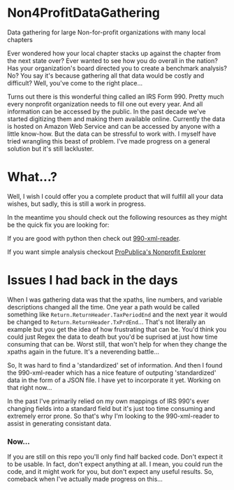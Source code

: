 # Non4ProfitDataGathering
Data gathering for large Non-for-profit organizations with many local  chapters

Ever wondered how your local chapter stacks up against the chapter from the next state over? Ever wanted to see how you do overall in the nation? Has your organization's board directed you to create a benchmark analysis? No? You say it's because gathering all that data would be costly and difficult? Well, you've come to the right place...

Turns out there is this wonderful thing called an IRS Form 990. Pretty much every nonprofit organization needs to fill one out every year. And all information can be accessed by the public. In the past decade we've started digitizing them and making them available online. Currently the data is hosted on Amazon Web Service and can be accessed by anyone with a little know-how. But the data can be stressful to work with. I myself have tried wrangling this beast of problem. I've made progress on a general solution but it's still lackluster. 

# What...?
Well, I wish I could offer you a complete product that will fulfill all your data wishes, but sadly, this is still a work in progress. 

In the meantime you should check out the following resources as they might be the quick fix you are looking for: 

If you are good with python then check out [990-xml-reader](https://github.com/jsfenfen/990-xml-reader). 

If you want  simple analysis checkout [ProPublica's Nonprofit Explorer](https://projects.propublica.org/nonprofits/)


# Issues I had back in the days
When I was gathering data was that the xpaths, line numbers, and variable descriptions changed all the time. One year a path would be called something like `Return.ReturnHeader.TaxPeriodEnd` and the next year it would be changed to `Return.ReturnHeader.TxPrdEnd`... That's not literally an example but you get the idea of how frustrating that can be. You'd think you could just Regex the data to death but you'd be suprised at just how time consuming that can be. Worst still, that won't help for when they change the xpaths again in the future. It's a neverending battle... 

So, It was hard to find a 'standardized' set of information. And then I found the 990-xml-reader which has a nice feature of outputing 'standardized' data in the form of a JSON file. I have yet to incorporate it yet. Working on that right now...

In the past I've primarily relied on my own mappings of IRS 990's ever changing fields into a standard field but it's just too time consuming and extremely error prone. So that's why I'm looking to the 990-xml-reader to assist in generating consistant data. 


### Now...
If you are still on this repo you'll only find half backed code. Don't expect it to be usable. In fact, don't expect anything at all. I mean, you could run the code, and it might work for you, but don't expect any useful results. So, comeback when I've actually made progress on this...
